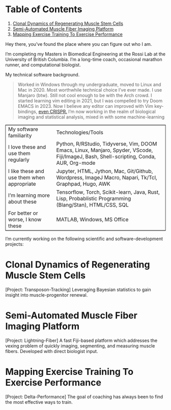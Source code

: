 
# Table of Contents

1.  [Clonal Dynamics of Regenerating Muscle Stem Cells](#org93d1064)
2.  [Semi-Automated Muscle Fiber Imaging Platform](#org24acfc9)
3.  [Mapping Exercise Training To Exercise Performance](#org7742c46)

Hey there, you&rsquo;ve found the place where you can figure out who I am.

I&rsquo;m completing my Masters in Biomedical Engineering at the Rossi Lab at the University of British Columbia. I&rsquo;m a long-time coach, occasional marathon runner, and computational biologist.

My technical software background.
> Worked in Windows through my undergraduate, moved to Linux and Mac in 2020. Most worthwhile technical choice I&rsquo;ve ever made.
> I use Manjaro (btw). Still not cool enough to be with the Arch crowd.
> I started learning vim editing in 2021, but I was compelled to try Doom EMACS in 2023. Now I believe any editor can improved with Vim key-bindings, [even CRISPR.](https://xkcd.com/1823)
> I&rsquo;m now working in the realm of biological imaging and statistical analysis, mixed in with some machine-learning

<table border="2" cellspacing="0" cellpadding="6" rules="groups" frame="hsides">


<colgroup>
<col  class="org-left" />

<col  class="org-left" />
</colgroup>
<tbody>
<tr>
<td class="org-left">My software familiarity</td>
<td class="org-left">Technologies/Tools</td>
</tr>


<tr>
<td class="org-left">I love these and use them regularly</td>
<td class="org-left">Python, R/RStudio, Tidyverse, Vim, DOOM Emacs, Linux, Manjaro, Spyder, VScode, Fiji/ImageJ, Bash, Shell-scripting, Conda, AUR, Org-mode</td>
</tr>


<tr>
<td class="org-left">I like these and use them when appropriate</td>
<td class="org-left">Jupyter, HTML, Jython, Mac, Git/Github, Wordpress, ImageJ Macro, Napari, Tk/Tcl, Graphpad, Hugo, AWK</td>
</tr>


<tr>
<td class="org-left">I&rsquo;m learning more about these</td>
<td class="org-left">Tensorflow, Torch, Scikit-learn, Java, Rust, Lisp, Probablistic Programming (Blang/Stan), HTML/CSS, SQL</td>
</tr>


<tr>
<td class="org-left">For better or worse, I know these</td>
<td class="org-left">MATLAB, Windows, MS Office</td>
</tr>
</tbody>
</table>

I&rsquo;m currently working on the following scientific and software-development projects:


<a id="org93d1064"></a>

# Clonal Dynamics of Regenerating Muscle Stem Cells

[Project: Transposon-Tracking]
Leveraging Bayesian statistics to gain insight into muscle-progenitor renewal.


<a id="org24acfc9"></a>

# Semi-Automated Muscle Fiber Imaging Platform

[Project: Lightning-Fiber]
A fast Fiji-based platform which addresses the vexing problem of quickly imaging, segmenting, and measuring muscle fibers. Developed with direct biologist input.


<a id="org7742c46"></a>

# Mapping Exercise Training To Exercise Performance

[Project: Delta-Performance]
The goal of coaching has always been to find the most effective ways to train.

